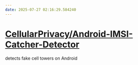 ```yaml
---
date: 2025-07-27 02:16:29.584240
---
```


# [CellularPrivacy/Android-IMSI-Catcher-Detector](https://github.com/CellularPrivacy/Android-IMSI-Catcher-Detector)

detects fake cell towers on Android